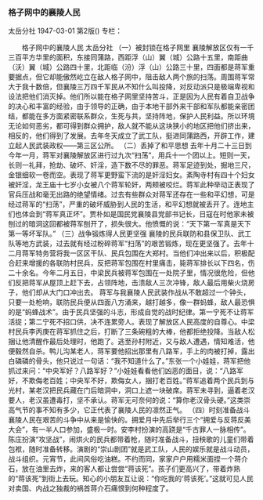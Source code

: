 ### 格子网中的襄陵人民
太岳分社
1947-03-01
第2版()
专栏：

　　格子网中的襄陵人民
    太岳分社
   （一）被封锁在格子网里
    襄陵解放区仅有一千三百平方华里的面积，东接同蒲路，西距浮（山）翼（城）公路十五里，南距曲（沃）翼（城）公路四十里，北距临（汾）浮（山）公路三十里，四面都是蒋军重要据点，但它却能傲然屹立在敌人格子网中，阻击敌人两个旅的扫荡。周围蒋军常大于我十数倍，但襄陵三万四千军民从不知什么叫投降，对反动派只是极端卑视和设法把他们消灭掉。他们所以能在格子网里坚持苦斗，正是因为人民有着自卫战争的决心和丰富的经验，由于领导的正确，由于本地干部外来干部和军队都能亲密团结，都能在多方面紧密联系群众，生死与共，坚持阵地，保护人民利益。所以环境无论如何恶劣，都可得到群众拥护，敌人就不能从这块狭小的地区把他们挤出来，相反的，他们得到了发展。去年冬天成立了武工队，挺进同蒲路西，开辟工作，建立起人民武装政权——第三区公所。
  （二）丢掉了和平思想
    去年十月二十三日到今年一月，蒋军对襄陵解放区进行过九次“扫荡”，用兵十一个团以上。短则一天，长则一礼拜，抢劫、破坏、奸淫，造下数不尽的罪恶。蒋军足迹到处，掘地三尺，金银细软一卷而空。表现了蒋军更野蛮下流的是奸淫妇女。紊陶寺村有四十个妇女被奸淫，龙王庙十七岁小女被八个蒋军轮奸，两颊被咬烂。蒋军此种举动正表现了官兵压战和毫无出路的绝望情绪。过去有些群众对蒋军还存在一些和平幻想，可是经过蒋军的“扫荡”，严重的破坏威胁到人民的生活，和平幻想就被丢开了。连地主们也体会到“蒋军真正坏”。贾朴如是国民党襄陵县党部书记长，日寇在时他家未被刨过的暗洞这回都被蒋军刨开了，损失很大。他愤慨的说：“天下第一军真是天下第一等坏军队。”
  （三）战争锻炼得人民更坚强
    襄陵的民兵联防和县保卫队、武工队等地方武装，过去就有经过粉碎蒋军“扫荡”的艰苦锻炼，现在更坚强了。去年十二月蒋军特务营将我一区区干队、民兵包围在大郑村。当他们冲出来以后，积极配合赶来增援的各联防村民兵，反把蒋军包围在村里痛击，毙蒋军排长以下四名，伤二十余名。今年二月五日，中梁民兵被蒋军包围在一处院子里，情况很危险，但他们反把蒋军从屋顶上赶下去，占领阵地，击溃敌人三次冲锋，敌人最后用柴火烧房子，他们却从大门口冲出去。
    蒋军与我襄陵人民武装作战从不敢超过一个钟头，只要一处枪响，联防民兵便从四面八方涌来，越打越多，像一群蚂蜂，敌人最恐惧的是“蚂蜂战术”。由于民兵坚强的斗志，形成自觉的战时纪律。第一宁死不让蒋军活捉；第二宁死不招口供，决不连累旁人。表现了解放区人民高度的自尊心。中梁村民兵李丙庚在蒋军抓住之后，打断了三条碗粗的大棒，他都拒绝投降。当敌人松捆让他清醒作最后处理时，他跑了。逃至孙村附近，又与敌人遭遇，情知难活，他便毅然自杀。鸭儿沟某老人，蒋军要他招出那里有八路军，手上的肉被打掉，露出白磷磷的骨头，他只说过一句话：“我不知道什么了。”东张一个小娃娃，蒋军把他抓过来问：“中央军好？八路军好？”小娃娃看看他们凶恶的面目，说：“八路军好，不欺侮老百姓；中央军不好，欺侮女人，捆打老百姓。”蒋军追着两个民兵到与光村，某老汉把民兵藏在门后暗洞中，洞口上遮一块破席。蒋军未寻到，逼着老汉要人，老汉虽遭毒打，坚不承认。蒋军无可奈何的说：“算你老汉骨头硬。”这类崇高气节的事不知有多少，它正代表了襄陵人民的凛然正气。
  （四）时刻准备战斗
    襄陵人民在艰苦的斗争中从来是愉快的。拥爱月中先后举行三个“拥爱与反蒋反美大会”，有一半人口参加，盛极一时。安李村扮演的高跷是“千古罪人一脉相传”。陈庄扮演“攻坚战”，闹烘火的民兵都带着枪，随时准备战斗，扭秧歌的儿童们带着包袱，随时准备转移。演剧的“崇山剧团”就是武工队，人民的娱乐就是战斗动员，战斗组织。元宵节，此间风俗吃油糕。不约而同，家家户户用糯米面捏一个蒋介石，放在油里去炸，来的客人都让尝尝“蒋该死”。孩子们更高兴了，带着炸熟的“蒋该死”到街上去玩。知心的小朋友互让说：“你吃我的‘蒋该死’。”这就可见人民对卖国、内战之独裁的祸首蒋介石痛恨到何种程度了。
